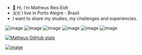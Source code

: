 - 👋 Hi, I’m Matheus Reis Eidt
- :brazil: I live in Porto Alegre - Brasil
- I want to share my studies, my challenges and experiencies.

![image](https://img.shields.io/badge/Python-3776AB?style=for-the-badge&logo=python&logoColor=white) ![image](https://img.shields.io/badge/Django-092E20?style=for-the-badge&logo=django&logoColor=white) ![image](https://img.shields.io/badge/DJANGO-REST-ff1709?style=for-the-badge&logo=django&logoColor=white&color=ff1709&labelColor=gray) ![image](https://img.shields.io/badge/Docker-2CA5E0?style=for-the-badge&logo=docker&logoColor=white) ![image](https://img.shields.io/badge/travis_CI-3EAAAF?style=for-the-badge&logo=travisci&logoColor=white) ![image](https://img.shields.io/badge/Linux-FCC624?style=for-the-badge&logo=linux&logoColor=black)

[![Matheus GitHub stats](https://github-readme-stats.vercel.app/api?username=mreidt&theme=dark)](https://github.com/anuraghazra/github-readme-stats)


[![image](https://img.shields.io/badge/LinkedIn-0077B5?style=for-the-badge&logo=linkedin&logoColor=white)](https://www.linkedin.com/in/matheuseidt/)

<!---
mreidt/mreidt is a ✨ special ✨ repository because its `README.md` (this file) appears on your GitHub profile.
You can click the Preview link to take a look at your changes.
--->
